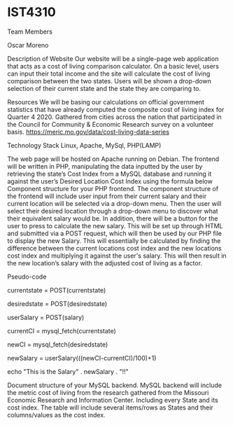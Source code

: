 # IST4310

Team Members

Oscar Moreno

Description of Website
Our website will be a single-page web application that acts as a cost of living
comparison calculator. On a basic level, users can input their total income and the site
will calculate the cost of living comparison between the two states. Users will be shown
a drop-down selection of their current state and the state they are comparing to.

Resources
We will be basing our calculations on official government statistics that have already
computed the composite cost of living index for Quarter 4 2020. Gathered from cities
across the nation that participated in the Council for Community & Economic Research
survey on a volunteer basis.
https://meric.mo.gov/data/cost-living-data-series

Technology Stack
Linux, Apache, MySql, PHP(LAMP)

The web page will be hosted on Apache running on Debian. The frontend will be written
in PHP, manipulating the data inputted by the user by retrieving the state’s Cost Index
from a MySQL database and running it against the user’s Desired Location Cost Index
using the formula below
Component structure for your PHP frontend.
The component structure of the frontend will include user input from their current salary and their current location will be selected via a
drop-down menu. Then the user will select their desired location through a drop-down menu to discover what their equivalent salary would be.
In addition, there will be a button for the user to press to calculate the new salary. This will be set up through HTML and submitted via a
POST request, which will then be used by our PHP file to display the new Salary. This will essentially be calculated by finding the difference
between the current locations cost index and the new locations cost index and multiplying it against the user's salary. This will then result
in the new location’s salary with the adjusted cost of living as a factor.

Pseudo-code

currentstate = POST(currentstate)

desiredstate = POST(desiredstate)

userSalary = POST(salary)

currentCI = mysql_fetch(currentstate)

newCI = mysql_fetch(desiredstate)

newSalary = userSalary(((newCI-currentCI)/100)+1)

echo "This is the Salary" . newSalary . "!!"

Document structure of your MySQL backend.
MySQL backend will include the metric cost of living from the research gathered from the Missouri Economic Research and Information Center.
Including every State and its cost index. The table will include several items/rows as States and their columns/values as the cost index.
